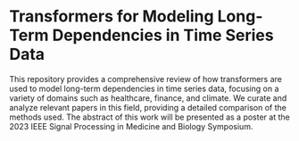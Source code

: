 # Transformers for Modeling Long-Term Dependencies in Time Series Data

This repository provides a comprehensive review of how transformers are used to model long-term dependencies in time series data, focusing on a variety of domains such as healthcare, finance, and climate. We curate and analyze relevant papers in this field, providing a detailed comparison of the methods used. The abstract of this work will be presented as a poster at the 2023 IEEE Signal Processing in Medicine and Biology Symposium.

<!--
2. **Overview:**
   - Highlight the main goals and contributions of the project.


3. **Table of Contents:**
   - [Installation](#installation)
   - [Usage](#usage)
   - [Dataset](#dataset)
   - [Model Architecture](#model-architecture)
   - [Training](#training)
   - [Evaluation](#evaluation)
   - [Results](#results)
   - [Contributing](#contributing)
   - [Issues](#issues)
   - [License](#license)
   - [Acknowledgments](#acknowledgments)
   - [References](#references)
   - [Contact Information](#contact-information)
   - [FAQ](#faq)


4. **Installation:**
   - Provide instructions for installing dependencies and setting up the environment.

5. **Usage:**
   - Explain how users can use your code.
   - Include code examples or usage scenarios.
   - Specify any configuration or input parameters.

6. **Dataset:**
   - Provide information on where users can access or download time series datasets.

7. **Model Architecture:**
   - Describe the transformer-based model architecture used.
   - Include diagrams or code snippets if applicable.

8. **Training:**
   - Provide guidance on how to train the model using your code.
   - Include information on hyperparameters, training data format, etc.

9. **Evaluation:**
   - Explain how to evaluate the model's performance.
   - Include metrics used and their interpretation.

10. **Results:**
    - Showcase the results of your experiments.
    - Include visualizations or tables if applicable.

11. **Contributing:**
    - Clearly outline guidelines for contributors.
    - Explain how others can contribute to the project.

12. **Issues:**
    - Encourage users to report issues and provide guidelines on how to do so.

13. **License:**
    - Specify the license under which your code is distributed.

14. **Acknowledgments:**
    - Give credit to any external libraries, datasets, or resources you used.

15. **References:**
    - Include a list of relevant papers, articles, or resources that inspired or supported your work.

16. **Contact Information:**
    - Provide a way for users to contact you for questions or collaboration.

17. **FAQ:**
    - Anticipate common questions and provide answers to them.

-->
